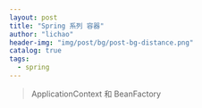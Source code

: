 ```yaml
---
layout: post
title: "Spring 系列 容器"
author: "lichao"
header-img: "img/post/bg/post-bg-distance.png"
catalog: true
tags:
  - spring
---
```


> ApplicationContext 和 BeanFactory